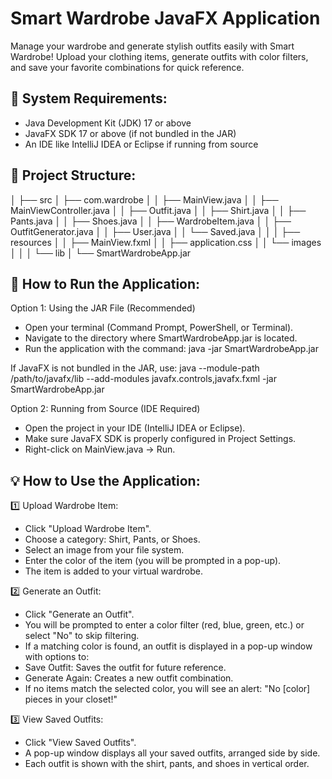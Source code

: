 # Smart Wardrobe JavaFX Application
Manage your wardrobe and generate stylish outfits easily with Smart Wardrobe! Upload your clothing items, generate outfits with color filters, and save your favorite combinations for quick reference.

## 📝 System Requirements:
- Java Development Kit (JDK) 17 or above
- JavaFX SDK 17 or above (if not bundled in the JAR)
- An IDE like IntelliJ IDEA or Eclipse if running from source

## 📁 Project Structure:
│
├── src
│   ├── com.wardrobe
│   │   ├── MainView.java
│   │   ├── MainViewController.java
│   │   ├── Outfit.java
│   │   ├── Shirt.java
│   │   ├── Pants.java
│   │   ├── Shoes.java
│   │   ├── WardrobeItem.java
│   │   ├── OutfitGenerator.java
│   │   ├── User.java
│   │   └── Saved.java
│   │
│   ├── resources
│   │   ├── MainView.fxml
│   │   ├── application.css
│   │   └── images
│   │
│   └── lib 
│
└── SmartWardrobeApp.jar

## 🚀 How to Run the Application:
Option 1: Using the JAR File (Recommended)
- Open your terminal (Command Prompt, PowerShell, or Terminal).
- Navigate to the directory where SmartWardrobeApp.jar is located.
- Run the application with the command:
java -jar SmartWardrobeApp.jar

If JavaFX is not bundled in the JAR, use:
java --module-path /path/to/javafx/lib --add-modules javafx.controls,javafx.fxml -jar SmartWardrobeApp.jar

Option 2: Running from Source (IDE Required)
- Open the project in your IDE (IntelliJ IDEA or Eclipse).
- Make sure JavaFX SDK is properly configured in Project Settings.
- Right-click on MainView.java → Run.

## 💡 How to Use the Application:

1️⃣ Upload Wardrobe Item:
- Click "Upload Wardrobe Item".
- Choose a category: Shirt, Pants, or Shoes.
- Select an image from your file system.
- Enter the color of the item (you will be prompted in a pop-up).
- The item is added to your virtual wardrobe.

2️⃣ Generate an Outfit:
- Click "Generate an Outfit".
- You will be prompted to enter a color filter (red, blue, green, etc.) or select "No" to skip filtering.
- If a matching color is found, an outfit is displayed in a pop-up window with options to:
- Save Outfit: Saves the outfit for future reference.
- Generate Again: Creates a new outfit combination.
- If no items match the selected color, you will see an alert: "No [color] pieces in your closet!"

3️⃣ View Saved Outfits:
- Click "View Saved Outfits".
- A pop-up window displays all your saved outfits, arranged side by side.
- Each outfit is shown with the shirt, pants, and shoes in vertical order.



